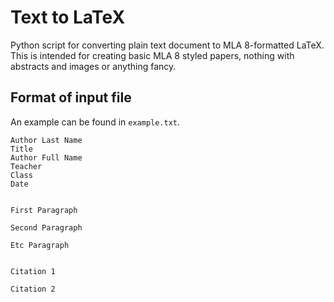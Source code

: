 # Text to LaTeX
Python script for converting plain text document to MLA 8-formatted LaTeX.  
This is intended for creating basic MLA 8 styled papers, nothing with abstracts and images or anything fancy.

## Format of input file
An example can be found in `example.txt`.

```text
Author Last Name
Title
Author Full Name
Teacher
Class
Date


First Paragraph

Second Paragraph

Etc Paragraph


Citation 1

Citation 2
```
